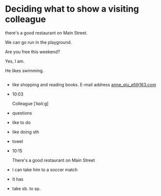 # Deciding what to show a visiting colleague

there's a good restaurant on Main Street.

We can go run in the playground.

Are you free this weekend?

Yes, I am.

He likes swimming.



## 

- like shopping and reading books. E-mail address anne_qiu_ef@163.com

- 10:03

  Colleague [ˈkɒliːɡ]

- questions

- like to do

- like doing sth

- towel

- 10:15

  There's a good restaurant on Main Street

- I can take him to a soccer match

- It has

- take sb. to sp.